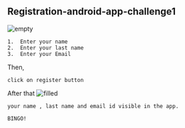 ## Registration-android-app-challenge1
![empty](https://user-images.githubusercontent.com/63551058/97797440-1378c300-1c43-11eb-99eb-d756763af240.jpg)
~~~
1.  Enter your name
2.  Enter your last name
3.  Enter your Email
~~~
Then,
~~~
click on register button
~~~
After that
![filled](https://user-images.githubusercontent.com/63551058/97797469-5e92d600-1c43-11eb-9f63-cca43bf74d26.jpg)
~~~
your name , last name and email id visible in the app.
~~~
~~~
BINGO!
~~~

